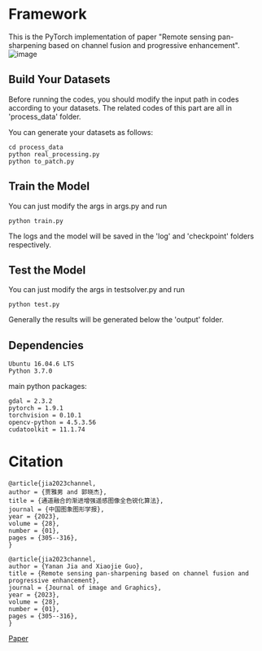 # Framework
This is the PyTorch implementation of paper "Remote sensing pan-sharpening based on channel fusion and progressive enhancement".
![image](img/net.jpg)

## Build Your Datasets

Before running the codes, you should modify the input path in codes according to your datasets. The related codes of this part are all in 'process_data' folder.

You can generate your datasets as follows:
```
cd process_data
python real_processing.py
python to_patch.py
```

## Train the Model

You can just modify the args in args.py and run
```
python train.py
```
The logs and the model will be saved in the 'log' and 'checkpoint' folders respectively.

## Test the Model

You can just modify the args in testsolver.py and run
```
python test.py
```
Generally the results will be generated below the 'output' folder.


## Dependencies
```
Ubuntu 16.04.6 LTS
Python 3.7.0
```
main python packages:
```
gdal = 2.3.2
pytorch = 1.9.1     
torchvision = 0.10.1
opencv-python = 4.5.3.56
cudatoolkit = 11.1.74
```

# Citation

    @article{jia2023channel,
    author = {贾雅男 and 郭晓杰},
    title = {通道融合的渐进增强遥感图像全色锐化算法},
    journal = {中国图象图形学报},
    year = {2023},
    volume = {28},
    number = {01},
    pages = {305--316},
    }

    @article{jia2023channel,
    author = {Yanan Jia and Xiaojie Guo},
    title = {Remote sensing pan-sharpening based on channel fusion and progressive enhancement},
    journal = {Journal of image and Graphics},
    year = {2023},
    volume = {28},
    number = {01},
    pages = {305--316},
    }

[Paper](http://www.cjig.cn/jig/ch/reader/view_abstract.aspx?file_no=20230120&flag=1)